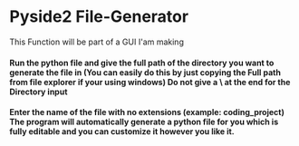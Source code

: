 # Pyside2 File-Generator

This Function will be part of a GUI I'am making

<h4>Run the python file and give the full path of the directory you want to generate
the file in (You can easily do this by just copying the Full path from file explorer if your using windows)
Do not give a \ at the end for the Directory input

<h4> Enter the name of the file with no extensions (example: coding_project)
The program will automatically generate a python file for you which is fully editable and you can customize
it however you like it.
